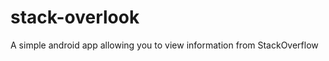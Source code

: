 stack-overlook
==============

A simple android app allowing you to view information from StackOverflow
